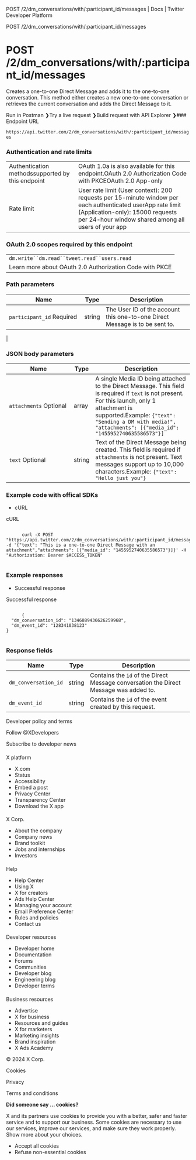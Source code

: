 



POST /2/dm\_conversations/with/:participant\_id/messages | Docs | Twitter Developer Platform 





































































































POST /2/dm\_conversations/with/:participant\_id/messages



 POST /2/dm\_conversations/with/:participant\_id/messages
========================================================

Creates a one-to-one Direct Message and adds it to the one-to-one conversation. This method either creates a new one-to-one conversation or retrieves the current conversation and adds the Direct Message to it. 

Run in Postman ❯Try a live request ❯Build request with API Explorer ❯### Endpoint URL

`https://api.twitter.com/2/dm_conversations/with/:participant_id/messages`  
  
### Authentication and rate limits



|  |  |
| --- | --- |
| Authentication methodssupported by this endpoint | OAuth 1.0a is also available for this endpoint.OAuth 2.0 Authorization Code with PKCEOAuth 2.0 App-only |
| Rate limit | User rate limit (User context): 200 requests per 15-minute window per each authenticated userApp rate limit (Application-only): 15000 requests per 24-hour window shared among all users of your app |

### OAuth 2.0 scopes required by this endpoint



|  |
| --- |
| `dm.write``dm.read``tweet.read``users.read` |
| Learn more about OAuth 2.0 Authorization Code with PKCE |

### Path parameters



| Name | Type | Description |
| --- | --- | --- |
| `participant_id` Required  | string | The User ID of the account this one-to-one Direct Message is to be sent to. 
 |

  
  
### JSON body parameters



| Name | Type | Description |
| --- | --- | --- |
| `attachments` Optional  | array | A single Media ID being attached to the Direct Message. This field is required if `text` is not present. For this launch, only 1 attachment is supported.Example: `{"text": "Sending a DM with media!", "attachments": [{"media_id": "1455952740635586573"}]` |
| `text` Optional  | string | Text of the Direct Message being created. This field is required if `attachments` is not present. Text messages support up to 10,000 characters.Example: `{"text": "Hello just you"}` |

  
  
### Example code with offical SDKs








* cURL


















 cURL
 
















```

      curl -X POST "https://api.twitter.com/2/dm_conversations/with/:participant_id/messages" -d '{"text": "This is a one-to-one Direct Message with an attachment","attachments": [{"media_id": "1455952740635586573"}]}' -H "Authorization: Bearer $ACCESS_TOKEN"
    
```












### Example responses








* Successful response


















 Successful response
 
















```

      {
  "dm_conversation_id": "1346889436626259968",
  "dm_event_id": "128341038123"
}
    
```












### Response fields



| Name | Type | Description |
| --- | --- | --- |
| `dm_conversation_id` | string | Contains the `id` of the Direct Message conversation the Direct Message was added to. |
| `dm_event_id` | string | Contains the `id` of the event created by this request. |



















Developer policy and terms


Follow @XDevelopers


Subscribe to developer news












#### 
 X platform


* X.com
* Status
* Accessibility
* Embed a post
* Privacy Center
* Transparency Center
* Download the X app




#### 
 X Corp.


* About the company
* Company news
* Brand toolkit
* Jobs and internships
* Investors




#### 
 Help


* Help Center
* Using X
* X for creators
* Ads Help Center
* Managing your account
* Email Preference Center
* Rules and policies
* Contact us




#### 
 Developer resources


* Developer home
* Documentation
* Forums
* Communities
* Developer blog
* Engineering blog
* Developer terms




#### 
 Business resources


* Advertise
* X for business
* Resources and guides
* X for marketers
* Marketing insights
* Brand inspiration
* X Ads Academy









 © 2024 X Corp.
 


Cookies


Privacy


Terms and conditions






















**Did someone say … cookies?**  
  


 X and its partners use cookies to provide you with a better, safer and
 faster service and to support our business. Some cookies are necessary to use
 our services, improve our services, and make sure they work properly.
 Show more about your choices.


 




* Accept all cookies
* Refuse non-essential cookies















